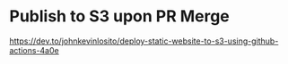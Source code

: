 # Publish to S3 upon PR Merge

https://dev.to/johnkevinlosito/deploy-static-website-to-s3-using-github-actions-4a0e
